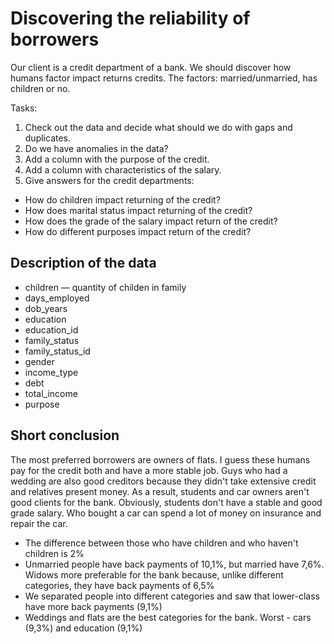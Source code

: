 # Discovering the reliability of borrowers 

Our client is a credit department of a bank. We should discover how humans factor impact returns credits. The factors: married/unmarried, has children or no.

Tasks:
1. Check out the data and decide what should we do with gaps and duplicates.
2. Do we have anomalies in the data?
3. Add a column with the purpose of the credit.
4. Add a column with characteristics of the salary.
5. Give answers for the credit departments:
 * How do children impact returning of the credit?
 * How does marital status impact returning of the credit?
 * How does the grade of the salary impact return of the credit?
 * How do different purposes impact return of the credit?

## Description of the data
* children — quantity of childen in family
* days_employed 
* dob_years 
* education 
* education_id 
* family_status 
* family_status_id 
* gender 
* income_type 
* debt 
* total_income 
* purpose 

## Short conclusion
The most preferred borrowers are owners of flats. I guess these humans pay for the credit both and have a more stable job. Guys who had a wedding are also good creditors because they didn't take extensive credit and relatives present money. As a result, students and car owners aren't good clients for the bank. Obviously, students don't have a stable and good grade salary. Who bought a car can spend a lot of money on insurance and repair the car.
- The difference between those who have children and who haven't children is 2%
- Unmarried people have back payments of 10,1%, but married have 7,6%. Widows more preferable for the bank because, unlike different categories, they have back payments of 6,5%
- We separated people into different categories and saw that lower-class have more back payments (9,1%)
- Weddings and flats are the best categories for the bank. Worst - cars (9,3%) and education (9,1%)
